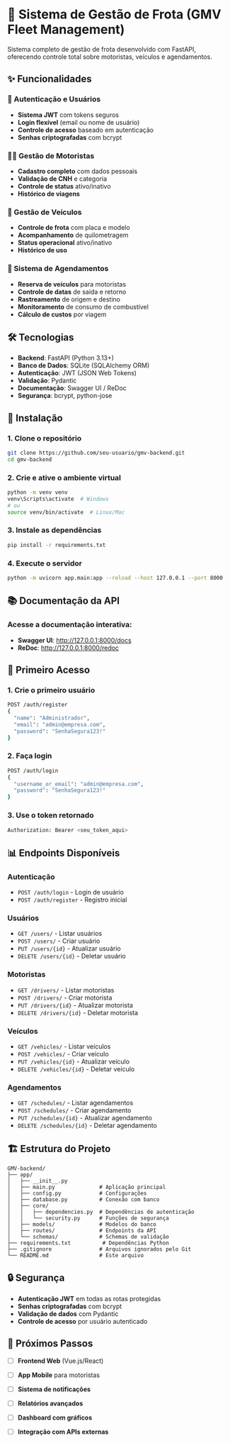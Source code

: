 # 🚗 Sistema de Gestão de Frota (GMV Fleet Management)

Sistema completo de gestão de frota desenvolvido com FastAPI, oferecendo controle total sobre motoristas, veículos e agendamentos.

## ✨ Funcionalidades

### 🔐 Autenticação e Usuários
- **Sistema JWT** com tokens seguros
- **Login flexível** (email ou nome de usuário)
- **Controle de acesso** baseado em autenticação
- **Senhas criptografadas** com bcrypt

### 👨‍💼 Gestão de Motoristas
- **Cadastro completo** com dados pessoais
- **Validação de CNH** e categoria
- **Controle de status** ativo/inativo
- **Histórico de viagens**

### 🚙 Gestão de Veículos
- **Controle de frota** com placa e modelo
- **Acompanhamento** de quilometragem
- **Status operacional** ativo/inativo
- **Histórico de uso**

### 📅 Sistema de Agendamentos
- **Reserva de veículos** para motoristas
- **Controle de datas** de saída e retorno
- **Rastreamento** de origem e destino
- **Monitoramento** de consumo de combustível
- **Cálculo de custos** por viagem

## 🛠️ Tecnologias

- **Backend**: FastAPI (Python 3.13+)
- **Banco de Dados**: SQLite (SQLAlchemy ORM)
- **Autenticação**: JWT (JSON Web Tokens)
- **Validação**: Pydantic
- **Documentação**: Swagger UI / ReDoc
- **Segurança**: bcrypt, python-jose

## 🚀 Instalação

### 1. Clone o repositório
```bash
git clone https://github.com/seu-usuario/gmv-backend.git
cd gmv-backend
```

### 2. Crie e ative o ambiente virtual
```bash
python -m venv venv
venv\Scripts\activate  # Windows
# ou
source venv/bin/activate  # Linux/Mac
```

### 3. Instale as dependências
```bash
pip install -r requirements.txt
```

### 4. Execute o servidor
```bash
python -m uvicorn app.main:app --reload --host 127.0.0.1 --port 8000
```

## 📚 Documentação da API

### Acesse a documentação interativa:
- **Swagger UI**: http://127.0.0.1:8000/docs
- **ReDoc**: http://127.0.0.1:8000/redoc

## 🔑 Primeiro Acesso

### 1. Crie o primeiro usuário
```bash
POST /auth/register
{
  "name": "Administrador",
  "email": "admin@empresa.com",
  "password": "SenhaSegura123!"
}
```

### 2. Faça login
```bash
POST /auth/login
{
  "username_or_email": "admin@empresa.com",
  "password": "SenhaSegura123!"
}
```

### 3. Use o token retornado
```bash
Authorization: Bearer <seu_token_aqui>
```

## 📊 Endpoints Disponíveis

### Autenticação
- `POST /auth/login` - Login de usuário
- `POST /auth/register` - Registro inicial

### Usuários
- `GET /users/` - Listar usuários
- `POST /users/` - Criar usuário
- `PUT /users/{id}` - Atualizar usuário
- `DELETE /users/{id}` - Deletar usuário

### Motoristas
- `GET /drivers/` - Listar motoristas
- `POST /drivers/` - Criar motorista
- `PUT /drivers/{id}` - Atualizar motorista
- `DELETE /drivers/{id}` - Deletar motorista

### Veículos
- `GET /vehicles/` - Listar veículos
- `POST /vehicles/` - Criar veículo
- `PUT /vehicles/{id}` - Atualizar veículo
- `DELETE /vehicles/{id}` - Deletar veículo

### Agendamentos
- `GET /schedules/` - Listar agendamentos
- `POST /schedules/` - Criar agendamento
- `PUT /schedules/{id}` - Atualizar agendamento
- `DELETE /schedules/{id}` - Deletar agendamento

## 🏗️ Estrutura do Projeto

```
GMV-backend/
├── app/
│   ├── __init__.py
│   ├── main.py              # Aplicação principal
│   ├── config.py            # Configurações
│   ├── database.py          # Conexão com banco
│   ├── core/
│   │   ├── dependencies.py  # Dependências de autenticação
│   │   └── security.py      # Funções de segurança
│   ├── models/              # Modelos do banco
│   ├── routes/              # Endpoints da API
│   └── schemas/             # Schemas de validação
├── requirements.txt          # Dependências Python
├── .gitignore               # Arquivos ignorados pelo Git
└── README.md                # Este arquivo
```

## 🔒 Segurança

- **Autenticação JWT** em todas as rotas protegidas
- **Senhas criptografadas** com bcrypt
- **Validação de dados** com Pydantic
- **Controle de acesso** por usuário autenticado

## 🎯 Próximos Passos

- [ ] **Frontend Web** (Vue.js/React)
- [ ] **App Mobile** para motoristas
- [ ] **Sistema de notificações**
- [ ] **Relatórios avançados**
- [ ] **Dashboard com gráficos**
- [ ] **Integração com APIs externas**



